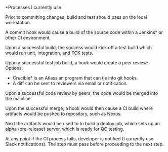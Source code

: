 *Processes I currently use

Prior to committing changes, build and test should pass on the local workstation.

A commit hook would cause a build of the source code within a Jenkins* or other CI environment.

Upon a successful build, the success would kick off a test build which would run unit, integration, and TCK tests.

Upon a successful test job build, a hook would create a peer review:
Options:
* Crucible* is an Atlassian program that can tie into git hooks.
* A diff can be sent to reviewers via email or notification.

Upon a successful code review by peers, the code would be merged into the mainline.

Upon the successful merge, a hook would then cause a CI build where artifacts would be pushed to repository, such as Nexus.

Next the artifacts would be used to to build a deploy job, which sets up an alpha (pre-release) server, which is ready for QC testing.


At any point if the CI process fails, developer is notified (I currently use Slack notifications). The step must pass before proceeding to the next step.
